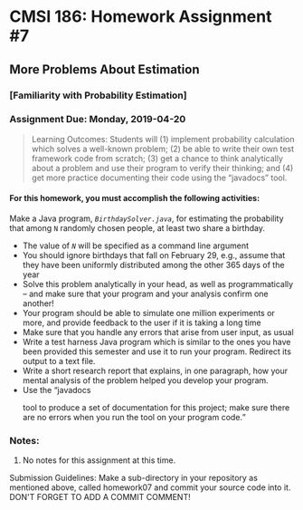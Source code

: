 # CMSI 186: Homework Assignment #7
## More Problems About Estimation
### [Familiarity with Probability Estimation]
### Assignment Due: Monday, 2019-04-20

<blockquote>
Learning Outcomes: Students will (1) implement probability calculation which solves a well-known problem; (2) be able to write their own test framework code from scratch; (3) get a chance to think analytically about a problem and use their program to verify their thinking; and (4) get more practice documenting their code using the <q>javadocs</q> tool. 
</blockquote>

#### For this homework, you must accomplish the following activities:

Make a Java program, <em><code>BirthdaySolver.java</code></em>, for estimating the probability that among <code>N</code> randomly chosen people, at least two share a birthday.
* The value of <code><em>N</em></code> will be specified as a command line argument
* You should ignore birthdays that fall on February 29, e.g., assume that they have been uniformly distributed among the other 365 days of the year
* Solve this problem analytically in your head, as well as programmatically &ndash; and make sure that your program and your analysis confirm one another!
* Your program should be able to simulate one million experiments or more, and provide feedback to the user if it is taking a long time
* Make sure that you handle any errors that arise from user input, as usual
* Write a test harness Java program which is similar to the ones you have been provided this semester and use it to run your program.  Redirect its output to a text file.
* Write a short research report that explains, in one paragraph, how your mental analysis of the problem helped you develop your program.
* Use the <q>javadocs</p> tool to produce a set of documentation for this project; make sure there are no errors when you run the tool on your program code.

### Notes:
1. No notes for this assignment at this time.

Submission Guidelines: Make a sub-directory in your repository as mentioned above, called homework07 and commit your source code into it. DON'T FORGET TO ADD A COMMIT COMMENT!

